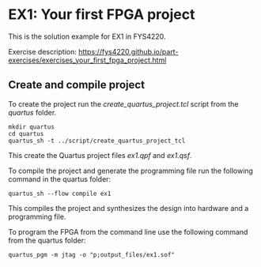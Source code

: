 # EX1: Your first FPGA project


This is the solution example for EX1 in FYS4220.

Exercise description: https://fys4220.github.io/part-exercises/exercises_your_first_fpga_project.html


## Create and compile project

To create the project run the *create_quartus_project.tcl* script from the *quartus* folder.

```
mkdir quartus
cd quartus
quartus_sh -t ../script/create_quartus_project_tcl
```

This create the Quartus project files *ex1.qpf* and *ex1.qsf*. 

To compile the project and generate the programming file run the following command in the quartus folder:

```
quartus_sh --flow compile ex1
```

This compiles the project and synthesizes the design into hardware and a programming file.

To program the FPGA from the command line use the following command from the quartus folder:

```
quartus_pgm -m jtag -o "p;output_files/ex1.sof" 
```

